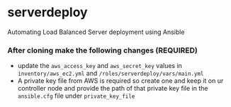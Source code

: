 # serverdeploy
Automating Load Balanced Server deployment using Ansible


### After cloning make the following changes (REQUIRED)

* update the `aws_access_key` and `aws_secret_key` values in `inventory/aws_ec2.yml` and `/roles/serverdeploy/vars/main.yml`
* A private key file from AWS is required so create one and keep it on ur controller node and provide the path of that private key file in the `ansible.cfg` file under `private_key_file`
